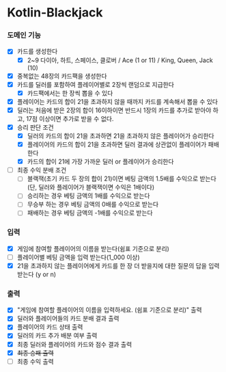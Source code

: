 # Kotlin-Blackjack
### 도메인 기능
- [x] 카드를 생성한다
  - [x] 2~9 다이아, 하트, 스페이스, 클로버 / Ace (1 or 11) / King, Queen, Jack (10)
- [x] 중복없는 48장의 카드팩을 생성한다
- [x] 카드를 딜러를 포함하여 플레이어별로 2장씩 랜덤으로 지급한다
  - [x] 카드팩에서는 한 장씩 뽑을 수 있다
- [x] 플레이어는 카드의 합이 21을 초과하지 않을 때까지 카드를 계속해서 뽑을 수 있다
- [x] 딜러는 처음에 받은 2장의 합이 16이하이면 반드시 1장의 카드를 추가로 받아야 하고, 17점 이상이면 추가로 받을 수 없다.
- [x] 승리 판단 조건
  - [x] 딜러의 카드의 합이 21을 초과하면 21을 초과하지 않은 플레이어가 승리한다
  - [x] 플레이어의 카드의 합이 21을 초과하면 딜러 결과에 상관없이 플레이어가 패배한다
  - [x] 카드의 합이 21에 가장 가까운 딜러 or 플레이어가 승리한다
- [ ] 최종 수익 분배 조건
  - [ ] 블랙잭(초기 카드 두 장의 합이 21)이면 베팅 금액의 1.5배를 수익으로 받는다 (단, 딜러와 플레이어가 블랙잭이면 수익은 1배이다)
  - [ ] 승리하는 경우 베팅 금액의 1배를 수익으로 받는다
  - [ ] 무승부 하는 경우 베팅 금액의 0배를 수익으로 받는다
  - [ ] 패배하는 경우 베팅 금액의 -1배를 수익으로 받는다

### 입력
- [x] 게임에 참여할 플레이어의 이름을 받는다(쉼표 기준으로 분리)
- [ ] 플레이어별 베팅 금액을 입력 받는다(1_000 이상)
- [x] 21을 초과하지 않는 플레이어에게 카드를 한 장 더 받을지에 대한 질문의 답을 입력받는다 (y or n)

### 출력
- [x] "게임에 참여할 플레이어의 이름을 입력하세요. (쉼표 기준으로 분리)" 출력
- [x] 딜러와 플레이어들의 카드 분배 결과 출력
- [x] 플레이어의 카드 상태 출력
- [x] 딜러의 카드 추가 배분 여부 출력
- [x] 최종 딜러와 플레이어의 카드와 점수 결과 출력
- [x] ~~최종 승패 출력~~
- [ ] 최종 수익 출력
